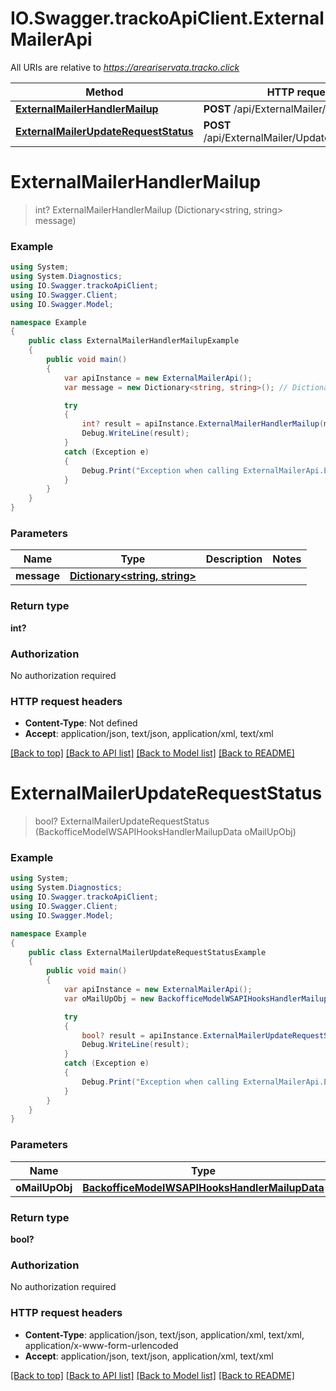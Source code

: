 # IO.Swagger.trackoApiClient.ExternalMailerApi

All URIs are relative to *https://areariservata.tracko.click*

Method | HTTP request | Description
------------- | ------------- | -------------
[**ExternalMailerHandlerMailup**](ExternalMailerApi.md#externalmailerhandlermailup) | **POST** /api/ExternalMailer/HandlerMailup | 
[**ExternalMailerUpdateRequestStatus**](ExternalMailerApi.md#externalmailerupdaterequeststatus) | **POST** /api/ExternalMailer/UpdateRequestStatus | 


<a name="externalmailerhandlermailup"></a>
# **ExternalMailerHandlerMailup**
> int? ExternalMailerHandlerMailup (Dictionary<string, string> message)



### Example
```csharp
using System;
using System.Diagnostics;
using IO.Swagger.trackoApiClient;
using IO.Swagger.Client;
using IO.Swagger.Model;

namespace Example
{
    public class ExternalMailerHandlerMailupExample
    {
        public void main()
        {
            var apiInstance = new ExternalMailerApi();
            var message = new Dictionary<string, string>(); // Dictionary<string, string> | 

            try
            {
                int? result = apiInstance.ExternalMailerHandlerMailup(message);
                Debug.WriteLine(result);
            }
            catch (Exception e)
            {
                Debug.Print("Exception when calling ExternalMailerApi.ExternalMailerHandlerMailup: " + e.Message );
            }
        }
    }
}
```

### Parameters

Name | Type | Description  | Notes
------------- | ------------- | ------------- | -------------
 **message** | [**Dictionary&lt;string, string&gt;**](string.md)|  | 

### Return type

**int?**

### Authorization

No authorization required

### HTTP request headers

 - **Content-Type**: Not defined
 - **Accept**: application/json, text/json, application/xml, text/xml

[[Back to top]](#) [[Back to API list]](../README.md#documentation-for-api-endpoints) [[Back to Model list]](../README.md#documentation-for-models) [[Back to README]](../README.md)

<a name="externalmailerupdaterequeststatus"></a>
# **ExternalMailerUpdateRequestStatus**
> bool? ExternalMailerUpdateRequestStatus (BackofficeModelWSAPIHooksHandlerMailupData oMailUpObj)



### Example
```csharp
using System;
using System.Diagnostics;
using IO.Swagger.trackoApiClient;
using IO.Swagger.Client;
using IO.Swagger.Model;

namespace Example
{
    public class ExternalMailerUpdateRequestStatusExample
    {
        public void main()
        {
            var apiInstance = new ExternalMailerApi();
            var oMailUpObj = new BackofficeModelWSAPIHooksHandlerMailupData(); // BackofficeModelWSAPIHooksHandlerMailupData | 

            try
            {
                bool? result = apiInstance.ExternalMailerUpdateRequestStatus(oMailUpObj);
                Debug.WriteLine(result);
            }
            catch (Exception e)
            {
                Debug.Print("Exception when calling ExternalMailerApi.ExternalMailerUpdateRequestStatus: " + e.Message );
            }
        }
    }
}
```

### Parameters

Name | Type | Description  | Notes
------------- | ------------- | ------------- | -------------
 **oMailUpObj** | [**BackofficeModelWSAPIHooksHandlerMailupData**](BackofficeModelWSAPIHooksHandlerMailupData.md)|  | 

### Return type

**bool?**

### Authorization

No authorization required

### HTTP request headers

 - **Content-Type**: application/json, text/json, application/xml, text/xml, application/x-www-form-urlencoded
 - **Accept**: application/json, text/json, application/xml, text/xml

[[Back to top]](#) [[Back to API list]](../README.md#documentation-for-api-endpoints) [[Back to Model list]](../README.md#documentation-for-models) [[Back to README]](../README.md)

